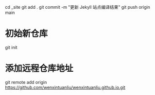 cd _site
git add .
git commit -m "更新 Jekyll 站点编译结果"
git push origin main

# 初始新仓库
git init
# 添加远程仓库地址
git remote add origin https://github.com/wenxintuanliu/wenxintuanliu.github.io.git
